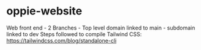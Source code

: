 # oppie-website
Web front end - 2 Branches - Top level domain linked to main - subdomain linked to dev
Steps followed to compile Tailwind CSS: https://tailwindcss.com/blog/standalone-cli
